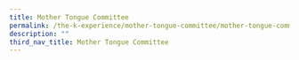 ```yaml
---
title: Mother Tongue Committee
permalink: /the-k-experience/mother-tongue-committee/mother-tongue-committee/
description: ""
third_nav_title: Mother Tongue Committee
---
```

